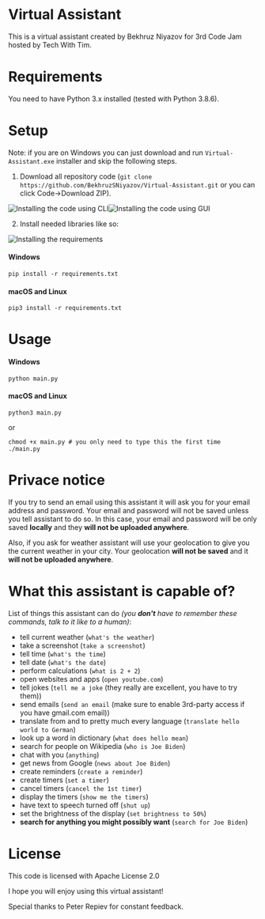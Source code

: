 # Virtual Assistant
This is a virtual assistant created by Bekhruz Niyazov for 3rd Code Jam hosted by Tech With Tim.
# Requirements
You need to have Python 3.x installed (tested with Python 3.8.6).
# Setup
Note: if you are on Windows you can just download and run `Virtual-Assistant.exe` installer and skip the following steps.
1. Download all repository code (`git clone https://github.com/BekhruzSNiyazov/Virtual-Assistant.git` or you can click Code->Download ZIP).

![Installing the code using CLI](https://firebasestorage.googleapis.com/v0/b/file-sharing-7dcf2.appspot.com/o/clone.gif?alt=media&token=89dae903-5f04-41ee-ac70-779959a16186)![Installing the code using GUI](https://firebasestorage.googleapis.com/v0/b/file-sharing-7dcf2.appspot.com/o/zip.gif?alt=media&token=1b09553f-c8a4-43d1-8802-d19342983a26)

2. Install needed libraries like so:

![Installing the requirements](https://firebasestorage.googleapis.com/v0/b/file-sharing-7dcf2.appspot.com/o/requirements.gif?alt=media&token=1041dd6a-b376-431c-91d3-549dbde92f93)
#### Windows
```
pip install -r requirements.txt
```
#### macOS and Linux
```
pip3 install -r requirements.txt
```
# Usage
#### Windows
```
python main.py
```
#### macOS and Linux
```
python3 main.py
```
or
```
chmod +x main.py # you only need to type this the first time
./main.py
```
# Privace notice
If you try to send an email using this assistant it will ask you for your email address and password.
Your email and password will not be saved unless you tell assistant to do so.
In this case, your email and password will be only saved **locally** and they **will not be uploaded anywhere**.

Also, if you ask for weather assistant will use your geolocation to give you the current weather in your city. Your geolocation **will not be saved** and it **will not be uploaded anywhere**.

# What this assistant is capable of?
List of things this assistant can do *(you **don't** have to remember these commands, talk to it like to a human)*:
- tell current weather (`what's the weather`)
- take a screenshot (`take a screenshot`)
- tell time (`what's the time`)
- tell date (`what's the date`)
- perform calculations (`what is 2 + 2`)
- open websites and apps (`open youtube.com`)
- tell jokes (`tell me a joke` (they really are excellent, you have to try them))
- send emails (`send an email` (make sure to enable 3rd-party access if you have gmail.com email))
- translate from and to pretty much every language (`translate hello world to German`)
- look up a word in dictionary (`what does hello mean`)
- search for people on Wikipedia (`who is Joe Biden`)
- chat with you (`anything`)
- get news from Google (`news about Joe Biden`)
- create reminders (`create a reminder`)
- create timers (`set a timer`)
- cancel timers (`cancel the 1st timer`)
- display the timers (`show me the timers`)
- have text to speech turned off (`shut up`)
- set the brightness of the display (`set brightness to 50%`)
- **search for anything you might possibly want** (`search for Joe Biden`)

# License
This code is licensed with Apache License 2.0


I hope you will enjoy using this virtual assistant!


Special thanks to Peter Repiev for constant feedback.